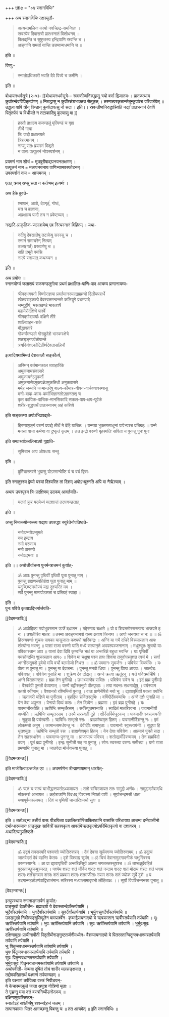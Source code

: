+++
title = "०४ स्नानविधिः"

+++
अथ स्नानविधिः दक्षस्मृतौ- 

> अत्यन्तमलिनः कायो नवच्छिद्र-समन्वितः ।  
  स्रवत्येव दिवारात्रौ प्रातःस्नातं विशोधनम् ॥   
  क्लिद्यन्ति च सुषुप्तस्य इन्द्रियाणि स्रवन्ति च ।  
  अङ्गानि समतां यान्ति उत्तमान्यधमानि च ॥   

इति ॥ 

विष्णुः- 

> स्नातोऽधिकारी भवति दैवे पित्र्ये च कर्मणि ।  

इति ॥ 

बोधायनधर्मसूत्रे (२-५)- 
[[बोधायनधर्मसूत्रे--  स्रवन्तीष्वनिरुद्धासु त्रयो वर्णा द्विजातयः । प्रातरुत्थाय कुर्वारन्देवर्षिपितृतर्पणम् ॥ निरुद्धासु न कुर्वीरन्नंशभाक्तत्र सेतुकृत् । तस्मात्परकृतान्सेतून्कूपांश्च परिवर्जयेत् ॥ उद्धृत्य वापि त्रीन् पिण्डान् कुर्यादापत्सु नो सदा । इति।। स्रवन्तीष्वनिरुद्धास्विति नद्यां प्रातःस्नानं देवर्षि पितृतर्पणं च विधीयते न तटाकादिषु कुल्यासु वा  ]] 


> हस्तौ प्रक्षाल्य 
> कमण्डलुं मृत्पिण्डं च गृह्य  
> तीर्थे गत्वा  
> त्रिः पादौ प्रक्षालयते  
> त्रिरात्मानम् ।  
> नाप्सु सतः प्रयमणं विद्यते  
> न वासः पल्पूलनं नोपस्पर्शनम् । 

प्रयमणं नाम शौचं = मूत्रपुरीषाद्यपनयनलक्षणम् ।  
पल्पूलनं नाम = मलापनयनाय पाणिभ्यामवस्फोटनम् ।  
उपस्पर्शनं नाम = आचमनम् । 

एतत् त्रयम् अप्सु सता न कर्तव्यम् इत्यर्थः । 

अथ हैके ब्रुवते- 

> श्मशानं, आपो, देवगृहंं, गोष्ठं,   
> यत्र च ब्राह्मणा,  
> अप्रक्षाल्य पादौ तत्र न प्रवेष्टव्यम् ।  

नद्यादि-प्राकृतिक-जलाशयेष्व् एव नित्यस्नानं विहितम् । यथा- 

> नदीषु देवखातेषु 
> तटाकेषु सरस्सु च ।  
> स्नानं समाचरेन्  नित्यम्  
> उत्स(गर्त) प्रस्रवणेषु च ॥  
> सति प्रभूते पयसि  
> नाल्पे स्नायात् कथञ्चन ॥  

इति ॥


अथ प्रयोगः ॥  
स्नानयोग्यं जलाशयं सकमण्डलुर्गत्वा प्रथमं प्रक्षालित-पाणि-पाद आचम्य  प्राणानायम्य-  

> श्रीमद्भगवतो विष्णोराज्ञया प्रवर्तमानस्याद्यब्रह्मणो द्वितीयपरार्धे   
> श्वेतवराहकल्पे वैवस्वतमन्वन्तरे कलियुगे प्रथमपादे  
> जम्बुद्धीपे, भरतखण्डे भारतवर्षे    
> महामेरोर्दक्षिणे पार्श्वे   
> श्रीमद्गोदावर्याः दक्षिणे तीरे  
> शालिवाहन-शके  
> बौद्धावतारे  
> गोकर्णमण्डले गोराष्ट्रदेशे भास्करक्षेत्रे  
> शतशृङ्गपर्वतोपान्ते  
> त्रयस्त्रिंशत्कोटितीर्थदेवतासन्निधौ      

इत्यादियथाभिमतं देशकालौ सङ्कीर्त्य, 

> अस्मिन् वर्तमानकाल व्यवहारिके  
> अमुकनामसंवत्सरे  
> अमुकायनेऽमुकर्तौ  
> अमुकमासेऽमुकपक्षेऽमुकतिथौ अमुकवासरे  
> ममेह जन्मनि जन्मान्तरेषु 
> बाल्य-कौमार-यौवन-वार्धक्यावस्थासु  
> मनो-वाक्-काय-कर्माभिज्ञानतोऽज्ञानतश् च  
> कृत कायिक-वाचिक-मानसिकादि सकल-पाप-क्षय-पूर्वकं  
> शरीर-शुद्ध्यर्थं प्रातःस्नानम् अहं करिष्ये   

इति सङ्कल्प्य अपोऽभिप्रपद्यते- 

> हिरण्यशृङ्गं वरुणं प्रपद्ये तीर्थे मे देहि याचितः । यन्मया भुक्तमसाधूनां पापेभ्यश्च प्रतिग्रहः ॥ यन्मे मनसा वाचा कर्मणा वा दुष्कृतं कृतम् । तन्न इन्द्रो वरुणो बृहस्पतिः सविता च पुनन्तु पुनः पुनः   
> 
इति सम्प्रार्थ्याञ्जलिनाऽपो गृह्णाति- 

> सुमित्रान आप ओषधयः सन्तु  

इति । 

> दुर्मित्रास्तस्मै भूयासु योऽस्मान्वेष्टि यं च वयं द्विष्मः   

इति स्नातुरस्य द्वेष्यो यस्यां दिश्यस्ति तां दिशम् अपोऽभ्युश्नति अपि वा नैर्ऋत्याम् । 

अथाप उपस्पृश्य त्रिः प्रदक्षिणम् उदकम् आवर्तयति- 

> यदपां क्रूरं यदमेध्यं यदशान्तं तदपगच्छतात् 

इति । 

अप्सु निमज्ज्योन्मज्ज्य 
यद्याप उपरुद्धाः स्युरेतेनोपतिष्ठते- 

> नमोऽग्नयेऽप्सुमते  
> नम इन्द्राय  
> नमो वरुणाय  
> नमो वारुण्यै  
> नमोऽद्भयः ॥ 

इति ।। अथोत्तीर्याचम्य पुनर्मन्त्राचमनं कुर्यात्- 

> ॐ आपः पुनन्तु पृथिवीं पृथिवी पूता पुनातु माम्  ।  
> पुनन्तु ब्रह्मणस्पतिर्ब्रह्म पूता  पुनातु माम् ॥  
> यदुच्छिष्टमभोज्यं यद्वा दुश्चरितं मम ।  
> सर्वे पुनन्तु मामापोऽसतां च प्रतिग्रहं स्वाहा ॥    

इति ।  
पुनः पवित्रे कृत्वाऽद्भिर्मार्जयति-   

[[वेदमन्त्रादिः]]


 > ॐ आपोहिष्ठा मयोभुवस्तान ऊर्जे दधातन । महेरणाय चक्षसे ॥ यो व शिवतमोरसस्तस्य भाजयते ह नः । उशतीरिव मातरः ॥ तस्मा अरङ्गमामवो यस्य क्षयाय जिन्वथ । आपो जनयथा च नः ॥ ॥ ॐ हिरण्यवर्णाः शुचयः पावका यासुजातः कश्यपो यास्विन्द्रः । अग्निं या गभै दधिरे विरूपास्तान आपः शंस्योना भवन्तु ॥  यासां राजा वरुणो याति मध्ये सत्यानृते अवपश्यञ्जनानाम् । मधुश्चुतः शुचयो याः पविकास्तान आप ॥ यासां देवा दिवि कृण्वन्ति भक्षं या अन्तरिक्षे बहुधा भवन्ति । याः पृथिवीं पयसोन्दन्ति शुक्रास्तान आप० ॥ शिवेन मा चक्षुषा पश्य तापः शिवया तनुवोपस्पृशत त्वचं मे । सर्वां अग्नींरप्सुषदो हुवेवो मयि वर्चो बलमोजो निधत्त ॥ ॥ ॐ पवमानः सुवर्जनः । पवित्रेण विचर्षणिः । यः पोता स पुनातु मा । पुनन्तु मा देवजनाः । पुनन्तु मनवो धिया । पुनन्तु विश्व आयवः । जातवेदः पवित्रवत् । पवित्रेण पुनाहि मा । शुक्रेण देव दीद्यत् । अग्ने क्रत्वा ऋतूंरनु । यत्ते पवित्रमर्चिषि । अग्ने विततमन्त॒रा । ब्रह्म तेन पुनीमहे । उभाभ्यान्देव सवितः । पवित्रेण सवेन च । इदं ब्रह्म पुनीमहे । वैश्वदेवी पुनती देव्यागात् । यस्यै बह्वीस्तनुवो वीतपृष्ठाः । तया मदन्तः सधमाद्येषु । वयंस्याम पतयो रयीणाम् । वैश्वानरो रश्मिभिर्मा पुनातु । वातः प्राणेनेषिरो मयो भूः । द्यावापृथिवी पयसा पयोभिः । ऋतावरी यज्ञिये मा पुनीताम् । बृहद्भिः सवितस्तृभिः । वर्षिष्ठैर्देवमन्मभिः । अग्ने दक्षैः पुनाहि मा । येन देवा अपुनत । येनापो दिव्यं कशः । तेन दिव्येन । ब्रह्मणा । इदं ब्रह्म पुनीमहे । यः पावमानीरध्येति । ऋषिभिः सम्भृतंँरसम् । सर्वँसपूतमश्नाति । स्वदितं मातरिश्वना । पावमानीर्यो अध्येति । ऋषिभिः सम्भृतरसम् । तस्मै सरस्वती दुहे । क्षीरँसर्पिर्मधूदकम् । पावमानीः स्वस्त्ययनीः । सुदुघा हि पय॑स्वतीः । ऋषिभिः सम्भृतो रसः । ब्राह्मणेष्वमृत हितम् । पावमानीर्दिशन्तु नः । इमं लोकमथो अमुम् । कामान्त्समर्धयन्तु नः । देवीर्देवैः समाभृताः । पावमानोः स्व॒स्त्यय॑नीः । सुदुघा हि धृतश्चुतः । ऋषिभिः सम्भृतो रसः । ब्राह्मणेष्वमृत हितम् । येन देवाः पवित्रेण । आत्मानं पुनते सदा । तेन सहस्रधारेण । पावमान्यः पुनन्तु मा । प्राजापत्यं पवित्रम् । शतोद्यामँहिरण्मयम् । तेन ब्रह्मविदो वयम् । पूतं ब्रह्म पुनीमहे । इन्द्रः सुनीती सह मा पुनातु । सोमः स्वस्त्या वरुणः समीच्या । यमो राजा प्रमणाभिः पुनातु मा । जातवेदा मोर्जयन्त्या पुनातु ॥


[[वेदमन्त्रान्तः]]

इति मार्जयित्वाऽन्तर्जल एव ।। 
अघमर्षणेन त्रीन्प्राणायामान् धारयेत्- 

[[वेदमन्त्रादिः]]


>  ॐ ऋतं च सत्यं चाभीद्धात्तपसोऽध्यजायत । ततो रात्रिरजायत ततः समुद्रो अर्णवः । समुद्रादर्णवादधि संवत्सरो अजायत । अहोरात्राणि विदधद्  विश्वस्य मिषतो वशी । सूर्याचन्द्रमसौ धाता  यथापूर्वमकल्पयत् । दिवं च पृथिवीं चान्तरिक्षमथो सुवः ॥  


[[वेदमन्त्रान्तः]]

इति ॥ ततोऽद्भ्य उत्तीर्य वासः पीडयित्वा प्रक्षालितशोषिताक्लिष्टानि वासांसि परिधायाप आचम्य दर्भेष्वासीनो दर्भान्धारयमाणः प्राङ्मुखः सावित्रीं सहस्रकृत्व आवर्तयेच्छतकृत्वोऽपरिमितकृत्वो वा दशावरम् । अथादित्यमुपतिष्ठते- 

[[वेदमन्त्रादिः]]


 > ॐ उद्वयं तमसस्परि पश्यन्तो ज्योतिरुत्तरम् । देवं देवत्रा सूर्यमगन्म ज्योतिरुत्तमम् । ॐ उदुत्यं जातवेदसं देवं वहन्ति केतवः । दृशे विश्वाय॒ सूर्यम् ॥ ॐ चित्रं देवानामुदगादनीकं चक्षुर्मित्रस्य वरुणस्याग्नेः । आ प्रा द्यावापृथिवी अन्तरिक्षँसूर्य आत्मा जगतस्तस्थुषश्च ॥ ॐ तश्चक्षुर्देवहितं पुरस्ताच्छुक्रमुञ्चरत् । पश्येम शरदः शतं जीवेम शरदः शतं नन्दाम शरदः शतं मोदाम शरदः शतं भवाम शरदः शतँश्रृणवाम शरदः शतं प्रब्रवाम शरदः शतमजीताः स्याम शरदः शतं ज्योक सूर्ये दृशे ॥ य उदगान्महतोऽर्णवाद्विभ्राज॑मानः सरिरस्य मध्यात्समावृषभो लौहिताक्षः ।। सूर्यो विपश्चिन्मनसा पुनातु ॥   


[वेदऽन्त्रान्तः]]

 इत्युपस्थाय स्नानाङ्गतर्पणं कुर्यात्-  
 प्राङ्मुखो देवतीर्थेन- ब्रह्मादयो ये देवास्तान्देवाँस्तर्पयामि ।  
 भूर्देवाँस्तर्पयामि । भुवर्देवाँस्तर्पयामि । सुवर्देवाँस्तर्पयामि । भूर्भुवःसुवर्देवाँस्तर्पयामि ॥  
 उदङ्मुखो निवीत्यङ्गुलिमूलेन वामपार्श्वेन- कृष्णद्वैपायनादयो ये ऋषयस्तान्  ऋषीँस्तर्पयामि तर्पयामि । भूः ऋषींस्तर्पयामि तर्पयामि । भुवः ऋषींस्तर्पयामि तर्पयामि । सुवः ऋषींस्तर्पयामि तर्पयामि । भूर्भुवःसुवः ऋषींस्तर्पयामि तर्पयामि ॥  
 दक्षिणामुखः प्राचीनावीती पितृतीर्थेनाङ्गुष्टतर्जनीमध्येन- वैशम्पायनादयो ये पितरस्तान्पितॄन्स्वधानमस्तर्पयामि तर्पयामि तर्पयामि ।  
 भूः पितॄन्स्वधानमस्तर्पयामि तर्पयामि तर्पयामि ।  
 भुवः पितॄन्स्वधानमस्तर्पयामि तर्पयामि तर्पयामि ।  
 सुवः पितॄन्स्वधानमस्तर्पयामि तर्पयामि ।  
 भूर्भुवःसुवः पितॄन्स्वधानमस्तर्पयामि तर्पयामि तर्पयामि ॥  
 अथोपवीती- यन्मया दूषितं तोयं शारीर मलसङ्क्षयात् ।  
 तद्दोषपरिहारार्थं यक्ष्माणं तर्पयाम्यहम् ॥  
 इति यक्ष्माणं तर्पयित्वा वस्त्रं निपीडयन्-  
 ये केचास्मत्कुले जाता अपुत्रा गोत्रिणो मृताः ।  
 ते गृह्णन्तु मया दत्तं वस्त्रनिष्पीडनोदकम् ॥  
 दक्षिणामुखस्तिष्ठन्-  
 स्नातोऽहं सर्वतीर्थेषु स्रवन्मद्देहजं जलम् ।  
 तत्पानकामाः पितर आगच्छन्तु पिबन्तु च ॥  तत आचमेत् ॥ इति स्नानविधिः ॥

